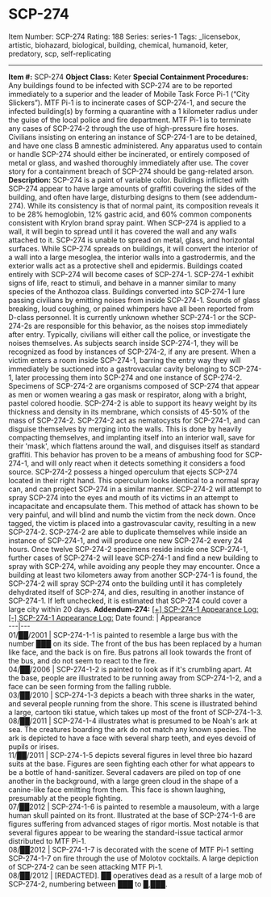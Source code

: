 # SCP-274
Item Number: SCP-274
Rating: 188
Series: series-1
Tags: _licensebox, artistic, biohazard, biological, building, chemical, humanoid, keter, predatory, scp, self-replicating

---

**Item #:** SCP-274
**Object Class:** Keter
**Special Containment Procedures:** Any buildings found to be infected with SCP-274 are to be reported immediately to a superior and the leader of Mobile Task Force Pi-1 (“City Slickers”). MTF Pi-1 is to incinerate cases of SCP-274-1, and secure the infected building(s) by forming a quarantine with a 1 kilometer radius under the guise of the local police and fire department. MTF Pi-1 is to terminate any cases of SCP-274-2 through the use of high-pressure fire hoses. Civilians insisting on entering an instance of SCP-274-1 are to be detained, and have one class B amnestic administered. Any apparatus used to contain or handle SCP-274 should either be incinerated, or entirely composed of metal or glass, and washed thoroughly immediately after use. The cover story for a containment breach of SCP-274 should be gang-related arson.
**Description:** SCP-274 is a paint of variable color. Buildings inflicted with SCP-274 appear to have large amounts of graffiti covering the sides of the building, and often have large, disturbing designs to them (see addendum-274). While its consistency is that of normal paint, its composition reveals it to be 28% hemoglobin, 12% gastric acid, and 60% common components consistent with Krylon brand spray paint.
When SCP-274 is applied to a wall, it will begin to spread until it has covered the wall and any walls attached to it. SCP-274 is unable to spread on metal, glass, and horizontal surfaces. While SCP-274 spreads on buildings, it will convert the interior of a wall into a large mesoglea, the interior walls into a gastrodermis, and the exterior walls act as a protective shell and epidermis. Buildings coated entirely with SCP-274 will become cases of SCP-274-1.
SCP-274-1 exhibit signs of life, react to stimuli, and behave in a manner similar to many species of the Anthozoa class. Buildings converted into SCP-274-1 lure passing civilians by emitting noises from inside SCP-274-1. Sounds of glass breaking, loud coughing, or pained whimpers have all been reported from D-class personnel. It is currently unknown whether SCP-274-1 or the SCP-274-2s are responsible for this behavior, as the noises stop immediately after entry.
Typically, civilians will either call the police, or investigate the noises themselves. As subjects search inside SCP-274-1, they will be recognized as food by instances of SCP-274-2, if any are present. When a victim enters a room inside SCP-274-1, barring the entry way they will immediately be suctioned into a gastrovacular cavity belonging to SCP-274-1, later processing them into SCP-274 and one instance of SCP-274-2.
Specimens of SCP-274-2 are organisms composed of SCP-274 that appear as men or women wearing a gas mask or respirator, along with a bright, pastel colored hoodie. SCP-274-2 is able to support its heavy weight by its thickness and density in its membrane, which consists of 45-50% of the mass of SCP-274-2.
SCP-274-2 act as nematocysts for SCP-274-1, and can disguise themselves by merging into the walls. This is done by heavily compacting themselves, and implanting itself into an interior wall, save for their 'mask', which flattens around the wall, and disguises itself as standard graffiti. This behavior has proven to be a means of ambushing food for SCP-274-1, and will only react when it detects something it considers a food source.
SCP-274-2 possess a hinged operculum that ejects SCP-274 located in their right hand. This operculum looks identical to a normal spray can, and can project SCP-274 in a similar manner. SCP-274-2 will attempt to spray SCP-274 into the eyes and mouth of its victims in an attempt to incapacitate and encapsulate them. This method of attack has shown to be very painful, and will blind and numb the victim from the neck down. Once tagged, the victim is placed into a gastrovascular cavity, resulting in a new SCP-274-2.
SCP-274-2 are able to duplicate themselves while inside an instance of SCP-274-1, and will produce one new SCP-274-2 every 24 hours. Once twelve SCP-274-2 specimens reside inside one SCP-274-1, further cases of SCP-274-2 will leave SCP-274-1 and find a new building to spray with SCP-274, while avoiding any people they may encounter. Once a building at least two kilometers away from another SCP-274-1 is found, the SCP-274-2 will spray SCP-274 onto the building until it has completely dehydrated itself of SCP-274, and dies, resulting in another instance of SCP-274-1. If left unchecked, it is estimated that SCP-274 could cover a large city within 20 days.
**Addendum-274:**
[[+] SCP-274-1 Appearance Log:](javascript:;)
[[-] SCP-274-1 Appearance Log:](javascript:;)
Date found: | Appearance  
---|---  
01/██/2001 | SCP-274-1-1 is painted to resemble a large bus with the number ███ on its side. The front of the bus has been replaced by a human like face, and the back is on fire. Bus patrons all look towards the front of the bus, and do not seem to react to the fire.  
04/██/2006 | SCP-274-1-2 is painted to look as if it's crumbling apart. At the base, people are illustrated to be running away from SCP-274-1-2, and a face can be seen forming from the falling rubble.  
03/██/2010 | SCP-274-1-3 depicts a beach with three sharks in the water, and several people running from the shore. This scene is illustrated behind a large, cartoon tiki statue, which takes up most of the front of SCP-274-1-3.  
08/██/2011 | SCP-274-1-4 illustrates what is presumed to be Noah's ark at sea. The creatures boarding the ark do not match any known species. The ark is depicted to have a face with several sharp teeth, and eyes devoid of pupils or irises.  
11/██/2011 | SCP-274-1-5 depicts several figures in level three bio hazard suits at the base. Figures are seen fighting each other for what appears to be a bottle of hand-sanitizer. Several cadavers are piled on top of one another in the background, with a large green cloud in the shape of a canine-like face emitting from them. This face is shown laughing, presumably at the people fighting.  
07/██2012 | SCP-274-1-6 is painted to resemble a mausoleum, with a large human skull painted on its front. Illustrated at the base of SCP-274-1-6 are figures suffering from advanced stages of rigor mortis. Most notable is that several figures appear to be wearing the standard-issue tactical armor distributed to MTF Pi-1.  
08/██2012 | SCP-274-1-7 is decorated with the scene of MTF Pi-1 setting SCP-274-1-7 on fire through the use of Molotov cocktails. A large depiction of SCP-274-2 can be seen attacking MTF Pi-1.  
08/██/2012 | [REDACTED]. ██ operatives dead as a result of a large mob of SCP-274-2, numbering between ███ to █,███.